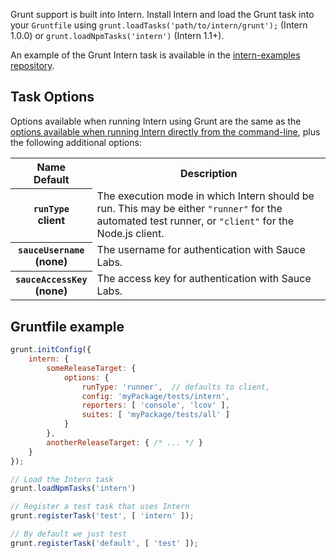 Grunt support is built into Intern. Install Intern and load the Grunt task into your `Gruntfile` using `grunt.loadTasks('path/to/intern/grunt');` (Intern 1.0.0) or `grunt.loadNpmTasks('intern')` (Intern 1.1+).

An example of the Grunt Intern task is available in the [intern-examples repository](https://github.com/theintern/intern-examples/tree/master/grunt-example).

## Task Options

Options available when running Intern using Grunt are the same as the [options available when running Intern directly from the command-line](Running-Tests), plus the following additional options:

<table>
<tr>
<th scope="col">Name<br>Default</th>
<th scope="col">Description</th>
</tr>

<tr>
<th scope="row"><code>runType</code><br>client</th>
<td>The execution mode in which Intern should be run. This may be either <code>"runner"</code> for the automated test runner, or <code>"client"</code> for the Node.js client.</td>
</tr>

<tr>
<th scope="row"><code>sauceUsername</code><br>(none)</th>
<td>The username for authentication with Sauce Labs.</td>
</tr>

<tr>
<th scope="row"><code>sauceAccessKey</code><br>(none)</th>
<td>The access key for authentication with Sauce Labs.</td>
</tr>
</table>

## Gruntfile example

```js
grunt.initConfig({
    intern: {
        someReleaseTarget: {
            options: {
                runType: 'runner',  // defaults to client,
                config: 'myPackage/tests/intern',
                reporters: [ 'console', 'lcov' ],
                suites: [ 'myPackage/tests/all' ]
            }
        },
        anotherReleaseTarget: { /* ... */ }
    }
});

// Load the Intern task
grunt.loadNpmTasks('intern')

// Register a test task that uses Intern
grunt.registerTask('test', [ 'intern' ]);

// By default we just test
grunt.registerTask('default', [ 'test' ]);
```